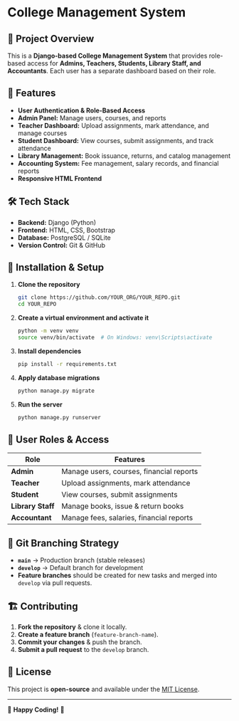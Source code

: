 # College Management System

## 📌 Project Overview
This is a **Django-based College Management System** that provides role-based access for **Admins, Teachers, Students, Library Staff, and Accountants**. Each user has a separate dashboard based on their role.

## 🚀 Features
- **User Authentication & Role-Based Access**
- **Admin Panel:** Manage users, courses, and reports
- **Teacher Dashboard:** Upload assignments, mark attendance, and manage courses
- **Student Dashboard:** View courses, submit assignments, and track attendance
- **Library Management:** Book issuance, returns, and catalog management
- **Accounting System:** Fee management, salary records, and financial reports
- **Responsive HTML Frontend**

## 🛠️ Tech Stack
- **Backend:** Django (Python)
- **Frontend:** HTML, CSS, Bootstrap
- **Database:** PostgreSQL / SQLite
- **Version Control:** Git & GitHub

## 📂 Installation & Setup
1. **Clone the repository**
   ```bash
   git clone https://github.com/YOUR_ORG/YOUR_REPO.git
   cd YOUR_REPO
   ```
2. **Create a virtual environment and activate it**
   ```bash
   python -m venv venv
   source venv/bin/activate  # On Windows: venv\Scripts\activate
   ```
3. **Install dependencies**
   ```bash
   pip install -r requirements.txt
   ```
4. **Apply database migrations**
   ```bash
   python manage.py migrate
   ```
5. **Run the server**
   ```bash
   python manage.py runserver
   ```

## 👥 User Roles & Access
| Role         | Features |
|-------------|----------|
| **Admin** | Manage users, courses, financial reports |
| **Teacher** | Upload assignments, mark attendance |
| **Student** | View courses, submit assignments |
| **Library Staff** | Manage books, issue & return books |
| **Accountant** | Manage fees, salaries, financial reports |

## 🌿 Git Branching Strategy
- **`main`** → Production branch (stable releases)
- **`develop`** → Default branch for development
- **Feature branches** should be created for new tasks and merged into `develop` via pull requests.

## 🏗️ Contributing
1. **Fork the repository** & clone it locally.
2. **Create a feature branch** (`feature-branch-name`).
3. **Commit your changes** & push the branch.
4. **Submit a pull request** to the `develop` branch.

## 📄 License
This project is **open-source** and available under the [MIT License](LICENSE).

---
🚀 **Happy Coding!** 🚀

